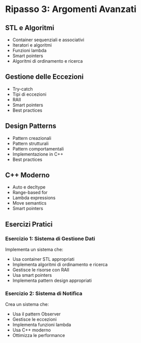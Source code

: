 # Ripasso 3: Argomenti Avanzati

## STL e Algoritmi
- Container sequenziali e associativi
- Iteratori e algoritmi
- Funzioni lambda
- Smart pointers
- Algoritmi di ordinamento e ricerca

## Gestione delle Eccezioni
- Try-catch
- Tipi di eccezioni
- RAII
- Smart pointers
- Best practices

## Design Patterns
- Pattern creazionali
- Pattern strutturali
- Pattern comportamentali
- Implementazione in C++
- Best practices

## C++ Moderno
- Auto e decltype
- Range-based for
- Lambda expressions
- Move semantics
- Smart pointers

## Esercizi Pratici

### Esercizio 1: Sistema di Gestione Dati
Implementa un sistema che:
- Usa container STL appropriati
- Implementa algoritmi di ordinamento e ricerca
- Gestisce le risorse con RAII
- Usa smart pointers
- Implementa pattern design appropriati

### Esercizio 2: Sistema di Notifica
Crea un sistema che:
- Usa il pattern Observer
- Gestisce le eccezioni
- Implementa funzioni lambda
- Usa C++ moderno
- Ottimizza le performance